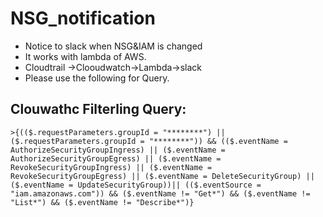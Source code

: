 # NSG_notification

* Notice to slack when NSG&IAM is changed
* It works with lambda of AWS.
* Cloudtrail →Clooudwatch→Lambda→slack
* Please use the following for Query.

## Clouwathc Filterling Query:

```cloudwatch
>{(($.requestParameters.groupId = "********") || ($.requestParameters.groupId = "********")) && (($.eventName = AuthorizeSecurityGroupIngress) || ($.eventName = AuthorizeSecurityGroupEgress) || ($.eventName = RevokeSecurityGroupIngress) || ($.eventName = RevokeSecurityGroupEgress) || ($.eventName = DeleteSecurityGroup) || ($.eventName = UpdateSecurityGroup))|| (($.eventSource = "iam.amazonaws.com")) && ($.eventName != "Get*") && ($.eventName != "List*") && ($.eventName != "Describe*")}
```